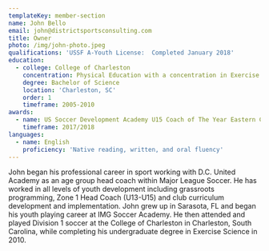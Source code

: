 ```yaml
---
templateKey: member-section
name: John Bello
email: john@districtsportsconsulting.com
title: Owner
photo: /img/john-photo.jpeg
qualifications: 'USSF A-Youth License:  Completed January 2018'
education:
  - college: College of Charleston
    concentration: Physical Education with a concentration in Exercise Science
    degree: Bachelor of Science
    location: 'Charleston, SC'
    order: 1
    timeframe: 2005-2010
awards:
  - name: US Soccer Development Academy U15 Coach of The Year Eastern Conference
    timeframe: 2017/2018
languages:
  - name: English
    proficiency: 'Native reading, written, and oral fluency'
---
```


John began his professional career in sport working with D.C. United
Academy as an age group head coach within Major League Soccer. He has
worked in all levels of youth development including grassroots
programming, Zone 1 Head Coach (U13-U15) and club curriculum development
and implementation. John grew up in Sarasota, FL and began his youth
playing career at IMG Soccer Academy. He then attended and played
Division 1 soccer at the College of Charleston in Charleston, South
Carolina, while completing his undergraduate degree in Exercise Science in 2010.
